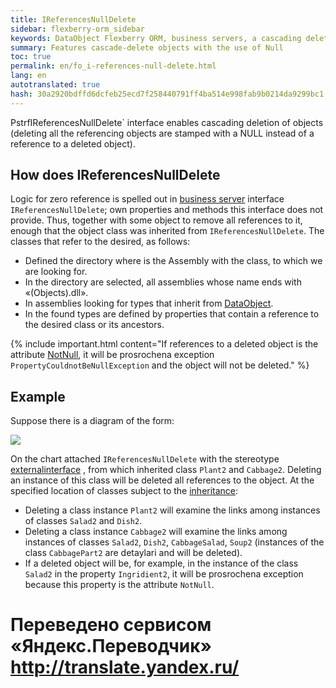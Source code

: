```yaml
--- 
title: IReferencesNullDelete 
sidebar: flexberry-orm_sidebar 
keywords: DataObject Flexberry ORM, business servers, a cascading delete of objects 
summary: Features cascade-delete objects with the use of Null 
toc: true 
permalink: en/fo_i-references-null-delete.html 
lang: en 
autotranslated: true 
hash: 30a2920bdffd6dcfeb25ecd7f258440791ff4ba514e998fab9b0214da9299bc1 
--- 
```


PstrfIReferencesNullDelete` interface enables cascading deletion of objects (deleting all the referencing objects are stamped with a NULL instead of a reference to a deleted object). 

## How does IReferencesNullDelete 

Logic for zero reference is spelled out in [business server](fo_bs-wrapper.html) interface `IReferencesNullDelete`; own properties and methods this interface does not provide. Thus, together with some object to remove all references to it, enough that the object class was inherited from `IReferencesNullDelete`. 
The classes that refer to the desired, as follows: 

* Defined the directory where is the Assembly with the class, to which we are looking for. 
* In the directory are selected, all assemblies whose name ends with «(Objects).dll». 
* In assemblies looking for types that inherit from [DataObject](fo_data-object.html). 
* In the found types are defined by properties that contain a reference to the desired class or its ancestors. 

{% include important.html content="If references to a deleted object is the attribute [NotNull](fo_attributes-class-data.html), it will be prosrochena exception `PropertyCouldnotBeNullException` and the object will not be deleted." %} 

## Example 

Suppose there is a diagram of the form: 

![](/images/pages/products/flexberry-orm/i-references-cascade-delete/i-references-null-delete.png) 

On the chart attached `IReferencesNullDelete` with the stereotype [externalinterface](fd_external-interface.html) , from which inherited class `Plant2` and `Cabbage2`. Deleting an instance of this class will be deleted all references to the object. 
At the specified location of classes subject to the [inheritance](fd_interfaces.html): 
* Deleting a class instance `Plant2` will examine the links among instances of classes `Salad2` and `Dish2`. 
* Deleting a class instance `Cabbage2` will examine the links among instances of classes `Salad2`, `Dish2`, `CabbageSalad`, `Soup2` (instances of the class `CabbagePart2` are detaylari and will be deleted). 
* If a deleted object will be, for example, in the instance of the class `Salad2` in the property `Ingridient2`, it will be prosrochena exception because this property is the attribute `NotNull`. 



 # Переведено сервисом «Яндекс.Переводчик» http://translate.yandex.ru/